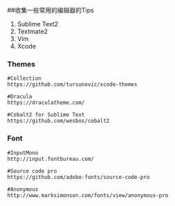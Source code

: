 ##收集一些常用的编辑器的Tips

1. Sublime Text2
2. Textmate2
3. Vim
4. Xcode

### Themes
```
#Collection
https://github.com/tursunovic/xcode-themes

#Dracula
https://draculatheme.com/

#Cobalt2 for Sublime Text
https://github.com/wesbos/cobalt2
```

### Font
```
#InputMono
http://input.fontbureau.com/

#Source code pro
https://github.com/adobe-fonts/source-code-pro

#Anonymous
http://www.marksimonson.com/fonts/view/anonymous-pro
```
